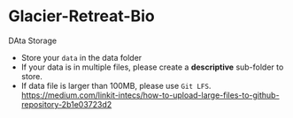 # Glacier-Retreat-Bio

DAta Storage
- Store your `data` in the data folder 
- If your data is in multiple files, please create a **descriptive** sub-folder to store.
- If data file is larger than 100MB, please use `Git LFS`. https://medium.com/linkit-intecs/how-to-upload-large-files-to-github-repository-2b1e03723d2
